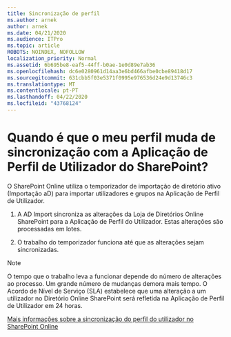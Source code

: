 ```yaml
---
title: Sincronização de perfil
ms.author: arnek
author: arnek
ms.date: 04/21/2020
ms.audience: ITPro
ms.topic: article
ROBOTS: NOINDEX, NOFOLLOW
localization_priority: Normal
ms.assetid: 6b695be8-eaf5-44ff-b0ae-1e0d89e7ab36
ms.openlocfilehash: dc6e0280961d14aa3e6bd466afbe0cbe89418d17
ms.sourcegitcommit: 631cbb5f03e5371f0995e976536d24e9d13746c3
ms.translationtype: MT
ms.contentlocale: pt-PT
ms.lasthandoff: 04/22/2020
ms.locfileid: "43768124"
---
```

# <a name="when-do-my-profile-changes-sync-to-the-sharepoint-user-profile-application"></a>Quando é que o meu perfil muda de sincronização com a Aplicação de Perfil de Utilizador do SharePoint?

O SharePoint Online utiliza o temporizador de importação de diretório ativo (Importação aD) para importar utilizadores e grupos na Aplicação de Perfil de Utilizador. 
  
1. A AD Import sincroniza as alterações da Loja de Diretórios Online SharePoint para a Aplicação de Perfil do Utilizador. Estas alterações são processadas em lotes.
    
2. O trabalho do temporizador funciona até que as alterações sejam sincronizadas.
    
> [!NOTE]
> O tempo que o trabalho leva a funcionar depende do número de alterações ao processo. Um grande número de mudanças demora mais tempo. O Acordo de Nível de Serviço (SLA) estabelece que uma alteração a um utilizador no Diretório Online SharePoint será refletida na Aplicação de Perfil de Utilizador em 24 horas. 
  
[Mais informações sobre a sincronização do perfil do utilizador no SharePoint Online](https://go.microsoft.com/fwlink/?linkid=875671)
  

